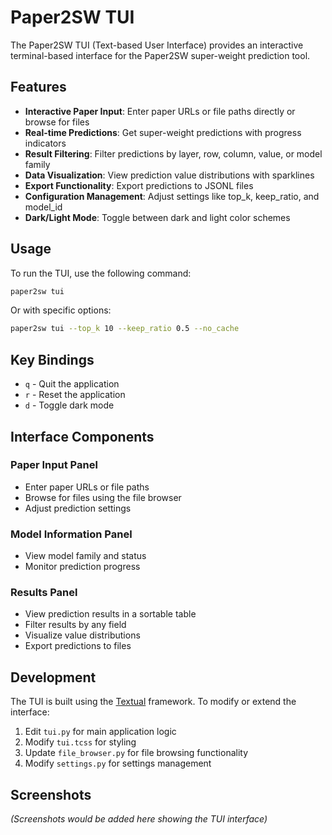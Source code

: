 # Paper2SW TUI

The Paper2SW TUI (Text-based User Interface) provides an interactive terminal-based interface for the Paper2SW super-weight prediction tool.

## Features

- **Interactive Paper Input**: Enter paper URLs or file paths directly or browse for files
- **Real-time Predictions**: Get super-weight predictions with progress indicators
- **Result Filtering**: Filter predictions by layer, row, column, value, or model family
- **Data Visualization**: View prediction value distributions with sparklines
- **Export Functionality**: Export predictions to JSONL files
- **Configuration Management**: Adjust settings like top_k, keep_ratio, and model_id
- **Dark/Light Mode**: Toggle between dark and light color schemes

## Usage

To run the TUI, use the following command:

```bash
paper2sw tui
```

Or with specific options:

```bash
paper2sw tui --top_k 10 --keep_ratio 0.5 --no_cache
```

## Key Bindings

- `q` - Quit the application
- `r` - Reset the application
- `d` - Toggle dark mode

## Interface Components

### Paper Input Panel
- Enter paper URLs or file paths
- Browse for files using the file browser
- Adjust prediction settings

### Model Information Panel
- View model family and status
- Monitor prediction progress

### Results Panel
- View prediction results in a sortable table
- Filter results by any field
- Visualize value distributions
- Export predictions to files

## Development

The TUI is built using the [Textual](https://textual.textualize.io/) framework. To modify or extend the interface:

1. Edit `tui.py` for main application logic
2. Modify `tui.tcss` for styling
3. Update `file_browser.py` for file browsing functionality
4. Modify `settings.py` for settings management

## Screenshots

*(Screenshots would be added here showing the TUI interface)*
